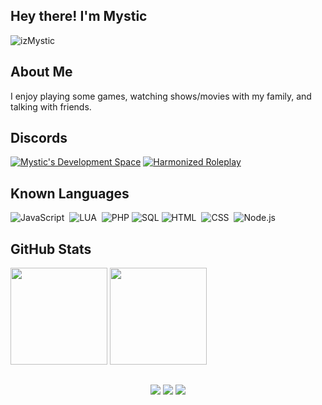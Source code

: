 ## Hey there! I'm Mystic
<p align="left"> <img src="https://komarev.com/ghpvc/?username=izMystic&label=Views&color=blue&style=plastic" alt="izMystic" /> </p>



## About Me
I enjoy playing some games, watching shows/movies with my family, and talking with friends.<br>

## Discords

[![Mystic's Development Space](https://discordapp.com/api/guilds/784600007876935730/widget.png?style=banner4)](https://discord.com/invite/mbxTEAC74a)
[![Harmonized Roleplay](https://discordapp.com/api/guilds/700823865299042304/widget.png?style=banner4)](https://discord.com/invite/5j2bUrsewr)

## Known Languages

![JavaScript](https://img.shields.io/badge/-JavaScript-333333?style=flat&logo=javascript)&nbsp;
![LUA](https://img.shields.io/badge/-Lua-333333?style=flat&logo=lua)&nbsp;
![PHP](https://img.shields.io/badge/-PHP-333333?style=flat&logo=php)
![SQL](https://img.shields.io/badge/-MySQL-333333?style=flat&logo=mysql)
![HTML](https://img.shields.io/badge/-HTML-333333?style=flat&logo=HTML5)&nbsp;
![CSS](https://img.shields.io/badge/-CSS-333333?style=flat&logo=CSS3&logoColor=1572B6)&nbsp;
![Node.js](https://img.shields.io/badge/-Node.js-333333?style=flat&logo=node.js)&nbsp;

## GitHub Stats
<p align="left">
  <img height="155em" src="https://github-readme-stats-eight-theta.vercel.app/api?username=izMystic&layout=compact&show_icons=true&include_all_commits=true&hide_border=true&count_private=true&title_color=ff64da&icon_color=a960ff&text_color=ffffff&bg_color=291B3E"/>
  <img height="155em" src="https://github-readme-stats-eight-theta.vercel.app/api/top-langs/?username=izMystic&layout=compact&hide_border=true&title_color=ff64da&icon_color=a960ff&text_color=ffffff&bg_color=291B3E"/>
</a>
</p>
<!--
## FireLion Hosting Limited
![FireLion](https://cdn.discordapp.com/attachments/724062593513160774/808027766103998524/firelion_banner.gif)<br/>
Use code `first` for 15% off your first order at [FireLion Hosting Limited](https://www.firelion-hosting.com/billing/aff.php?aff=4)
-->


## 

<p align="center">
<a href="https://izmystic.dev"><img src="https://img.shields.io/badge/-Website-ff00ff?style=flat&logo=CodeSandbox&logoColor=white"/></a>
<a href="https://izmystic.dev/discord"><img src="https://img.shields.io/badge/-Discord-7289DA?style=flat&logo=Discord&logoColor=white"/></a>
<a href="https://www.twitter.com/iz_mystic"><img src="https://img.shields.io/badge/-Twitter-1DA1F2?style=flat&logo=Twitter&logoColor=white"/></a>
</p>

